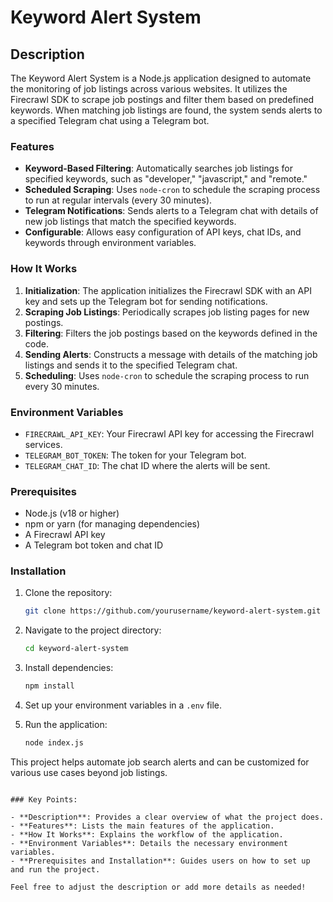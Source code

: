 # Keyword Alert System

## Description

The Keyword Alert System is a Node.js application designed to automate the monitoring of job listings across various websites. It utilizes the Firecrawl SDK to scrape job postings and filter them based on predefined keywords. When matching job listings are found, the system sends alerts to a specified Telegram chat using a Telegram bot.

### Features

- **Keyword-Based Filtering**: Automatically searches job listings for specified keywords, such as "developer," "javascript," and "remote."
- **Scheduled Scraping**: Uses `node-cron` to schedule the scraping process to run at regular intervals (every 30 minutes).
- **Telegram Notifications**: Sends alerts to a Telegram chat with details of new job listings that match the specified keywords.
- **Configurable**: Allows easy configuration of API keys, chat IDs, and keywords through environment variables.

### How It Works

1. **Initialization**: The application initializes the Firecrawl SDK with an API key and sets up the Telegram bot for sending notifications.
2. **Scraping Job Listings**: Periodically scrapes job listing pages for new postings.
3. **Filtering**: Filters the job postings based on the keywords defined in the code.
4. **Sending Alerts**: Constructs a message with details of the matching job listings and sends it to the specified Telegram chat.
5. **Scheduling**: Uses `node-cron` to schedule the scraping process to run every 30 minutes.

### Environment Variables

- `FIRECRAWL_API_KEY`: Your Firecrawl API key for accessing the Firecrawl services.
- `TELEGRAM_BOT_TOKEN`: The token for your Telegram bot.
- `TELEGRAM_CHAT_ID`: The chat ID where the alerts will be sent.

### Prerequisites

- Node.js (v18 or higher)
- npm or yarn (for managing dependencies)
- A Firecrawl API key
- A Telegram bot token and chat ID

### Installation

1. Clone the repository:
    ```bash
    git clone https://github.com/yourusername/keyword-alert-system.git
    ```
2. Navigate to the project directory:
    ```bash
    cd keyword-alert-system
    ```
3. Install dependencies:
    ```bash
    npm install
    ```
4. Set up your environment variables in a `.env` file.

5. Run the application:
    ```bash
    node index.js
    ```

This project helps automate job search alerts and can be customized for various use cases beyond job listings.
```

### Key Points:

- **Description**: Provides a clear overview of what the project does.
- **Features**: Lists the main features of the application.
- **How It Works**: Explains the workflow of the application.
- **Environment Variables**: Details the necessary environment variables.
- **Prerequisites and Installation**: Guides users on how to set up and run the project.

Feel free to adjust the description or add more details as needed!
